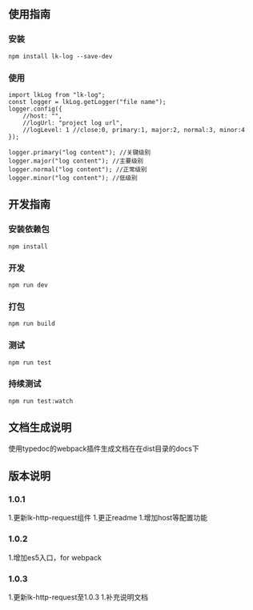 ## 使用指南
### 安装
    npm install lk-log --save-dev
### 使用
    import lkLog from "lk-log";
    const logger = lkLog.getLogger("file name");
    logger.config({
        //host: "",
        //logUrl: "project log url",
        //logLevel: 1 //close:0, primary:1, major:2, normal:3, minor:4
    });

    logger.primary("log content"); //关键级别
    logger.major("log content"); //主要级别
    logger.normal("log content"); //正常级别
    logger.minor("log content"); //低级别
## 开发指南
### 安装依赖包
    npm install
### 开发
    npm run dev
### 打包
    npm run build
### 测试
    npm run test
### 持续测试
    npm run test:watch

## 文档生成说明
使用typedoc的webpack插件生成文档在在dist目录的docs下

## 版本说明
### 1.0.1
1.更新lk-http-request组件
1.更正readme
1.增加host等配置功能

### 1.0.2
1.增加es5入口，for webpack

### 1.0.3
1.更新lk-http-request至1.0.3
1.补充说明文档